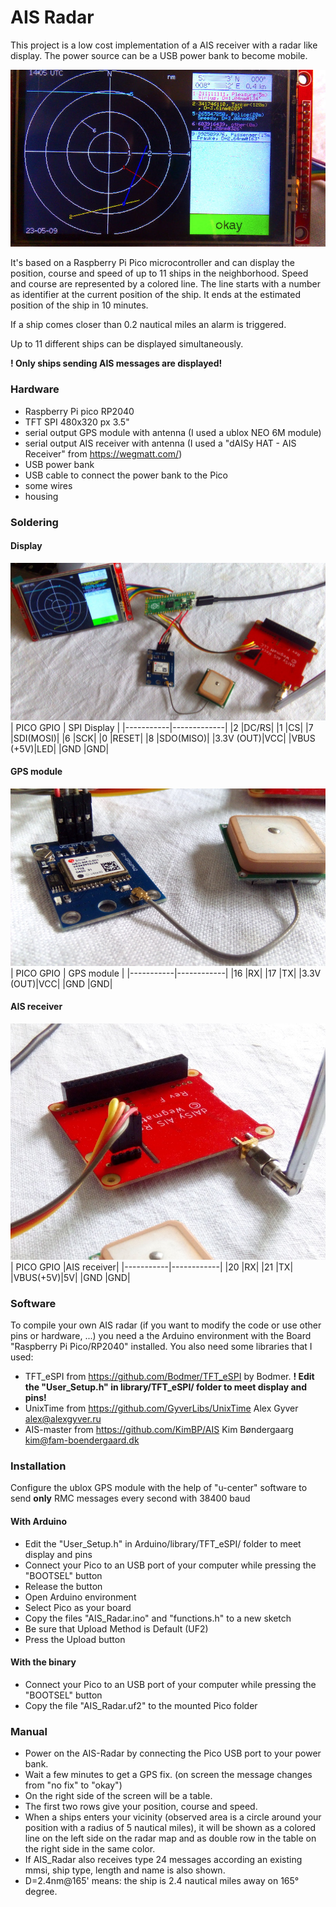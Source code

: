 # AIS Radar
This project is a low cost implementation of a AIS receiver with a radar like display.
The power source can be a USB power bank to become mobile.

![screen](./images/screen.jpg)

It's based on a Raspberry Pi Pico microcontroller and can display the position, course and speed of up to 11 ships in the neighborhood.
Speed and course are represented by a colored line. The line starts with a number as identifier at the current position of the ship.
It ends at the estimated position of the ship in 10 minutes.

If a ship comes closer than 0.2 nautical miles an alarm is triggered.

Up to 11 different ships can be displayed simultaneously.

**! Only ships sending AIS messages are displayed!**

### Hardware
- Raspberry Pi pico RP2040
- TFT SPI 480x320 px 3.5\" 
- serial output GPS module with antenna (I used a ublox NEO 6M module)
- serial output AIS receiver with antenna (I used a "dAISy HAT - AIS Receiver" from https://wegmatt.com/)
- USB power bank
- USB cable to connect the power bank to the Pico
- some wires
- housing

### Soldering
#### Display
![display](./images/cabling.jpg)
| PICO GPIO | SPI Display |
|-----------|-------------|
|2 |DC/RS|
|1 |CS|
|7 |SDI(MOSI)|
|6 |SCK|
|0 |RESET|
|8 |SDO(MISO)|
|3.3V (OUT)|VCC|
|VBUS (+5V)|LED|
|GND |GND|

#### GPS module
![GPS module](./images/gps.jpg)
| PICO GPIO | GPS module |
|-----------|------------|
|16 |RX|
|17 |TX|
|3.3V (OUT)|VCC|
|GND |GND|

#### AIS receiver
![AIS receiver](./images/ais.jpg)
| PICO GPIO |AIS receiver|
|-----------|------------|
|20 |RX|
|21 |TX|
|VBUS(+5V)|5V|
|GND |GND|

### Software
To compile your own AIS radar (if you want to modify the code or use other pins or hardware, ...) you need a the Arduino environment with the Board "Raspberry Pi Pico/RP2040" installed.
You also need some libraries that I used:
- TFT_eSPI  from https://github.com/Bodmer/TFT_eSPI by Bodmer. 
**! Edit the "User\_Setup.h" in library/TFT\_eSPI/ folder to meet display and pins!**
- UnixTime from https://github.com/GyverLibs/UnixTime Alex Gyver <alex@alexgyver.ru>
- AIS-master from https://github.com/KimBP/AIS Kim Bøndergaarg <kim@fam-boendergaard.dk>

### Installation
Configure the ublox GPS module with the help of "u-center" software to send **only** RMC messages every second with 38400 baud
#### With Arduino
- Edit the "User\_Setup.h" in Arduino/library/TFT\_eSPI/ folder to meet display and pins
- Connect your Pico to an USB port of your computer while pressing the "BOOTSEL" button
- Release the button
- Open Arduino environment
- Select Pico as your board
- Copy the files "AIS\_Radar.ino" and "functions.h" to a new sketch
- Be sure that Upload Method is Default (UF2)
- Press the Upload button

#### With the binary
- Connect your Pico to an USB port of your computer while pressing the "BOOTSEL" button
- Copy the file "AIS\_Radar.uf2" to the mounted Pico folder

### Manual
- Power on the AIS-Radar by connecting the Pico USB port to your power bank.
- Wait a few minutes to get a GPS fix. (on screen the message changes from "no fix" to "okay")
- On the right side of the screen will be a table.
- The first two rows give your position, course and speed.
- When a ships enters your vicinity (observed area is a circle around your position with a radius of 5 nautical miles), it will be shown as a colored line on the left side on the radar map and as double row in the table on the right side in the same color.
- If AIS\_Radar also receives type 24 messages according an existing mmsi, ship type, length and name is also shown.
- D=2.4nm@165' means: the ship is 2.4 nautical miles away on 165° degree.
